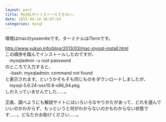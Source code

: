 ```yaml
---
layout: post
title: MySQLがインストールできない。
date: 2015-04-14 16:07:54
categories: mysql
---
```

<!-- {% raw %} -->
<p>環境はmacのyosemiteです。ターミナルはiTermです。</p>

<p><a href="http://www.yukun.info/blog/2013/03/mac-mysql-install.html" rel="nofollow">http://www.yukun.info/blog/2013/03/mac-mysql-install.html</a><br>
この順序を踏んでインストールしたのですが、<br>
　mysqladmin -u root password <br>
のところで入力すると、<br>
　-bash: mysqladmin: command not found<br>
と表示されます。というかそもそも同じものをダウンロードしましたが、<br>
　mysql-5.6.24-osx10.8-x86_64.pkg<br>
しか入っていませんでした……。</p>

<p>正直、調べようにも解説サイトにはいろいろなやりかたがあって、どれを選んでいいのかわからず、もっというと何がわからないのかもわからない状態です……。どなたかお助けください……。</p>
<!-- {% endraw %} -->
